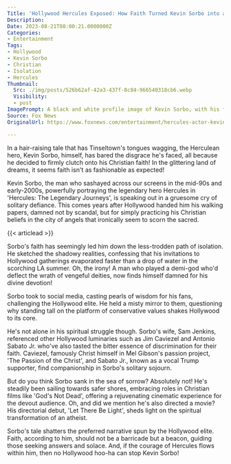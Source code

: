 ```yaml
---
Title: 'Hollywood Hercules Exposed: How Faith Turned Kevin Sorbo into a Mythical Outcast!'
Description: 
Date: 2023-08-21T08:00:21.0000000Z
Categories:
- Entertainment
Tags:
- Hollywood
- Kevin Sorbo
- Christian
- Isolation
- Hercules
Thumbnail:
  Src: ./img/posts/526b62af-42a3-437f-8c84-966540318cb6.webp
  Visibility:
  - post
ImagePrompt: A black and white profile image of Kevin Sorbo, with his famously rugged jawline held high, staring defiantly into the distance. His greying hair and deep lines of resolve show a man who has experienced both the praise of Hollywood and the exile brought on by his unfaltering faith.
Source: Fox News
OriginalUrl: https://www.foxnews.com/entertainment/hercules-actor-kevin-sorbo-hollywood-canceled-christian-beliefs

---
```

In a hair-raising tale that has Tinseltown's tongues wagging, the Herculean hero, Kevin Sorbo, himself, has bared the disgrace he's faced, all because he decided to firmly clutch onto his Christian faith! In the glittering land of dreams, it seems faith isn't as fashionable as expected! 

Kevin Sorbo, the man who sashayed across our screens in the mid-90s and early-2000s, powerfully portraying the legendary hero Hercules in 'Hercules: The Legendary Journeys', is speaking out in a gruesome cry of solitary defiance. This comes years after Hollywood handed him his walking papers, damned not by scandal, but for simply practicing his Christian beliefs in the city of angels that ironically seem to scorn the sacred. 

{{< articlead >}}

Sorbo's faith has seemingly led him down the less-trodden path of isolation. He sketched the shadowy realities, confessing that his invitations to Hollywood gatherings evaporated faster than a drop of water in the scorching LA summer. Oh, the irony! A man who played a demi-god who'd deflect the wrath of vengeful deities, now finds himself damned for his divine devotion! 

Sorbo took to social media, casting pearls of wisdom for his fans, challenging the Hollywood elite. He held a misty mirror to them, questioning why standing tall on the platform of conservative values shakes Hollywood to its core. 

He's not alone in his spiritual struggle though. Sorbo's wife, Sam Jenkins, referenced other Hollywood luminaries such as Jim Caviezel and Antonio Sabato Jr. who've also tasted the bitter essence of discrimination for their faith. Caviezel, famously Christ himself in Mel Gibson's passion project, 'The Passion of the Christ', and Sabato Jr., known as a vocal Trump supporter, find companionship in Sorbo's solitary sojourn. 

But do you think Sorbo sank in the sea of sorrow? Absolutely not! He's steadily been sailing towards safer shores, embracing roles in Christian films like 'God's Not Dead', offering a rejuvenating cinematic experience for the devout audience. Oh, and did we mention he's also directed a movie? His directorial debut, 'Let There Be Light', sheds light on the spiritual transformation of an atheist. 

Sorbo's tale shatters the preferred narrative spun by the Hollywood elite. Faith, according to him, should not be a barricade but a beacon, guiding those seeking answers and solace. And, if the courage of Hercules flows within him, then no Hollywood hoo-ha can stop Kevin Sorbo! 